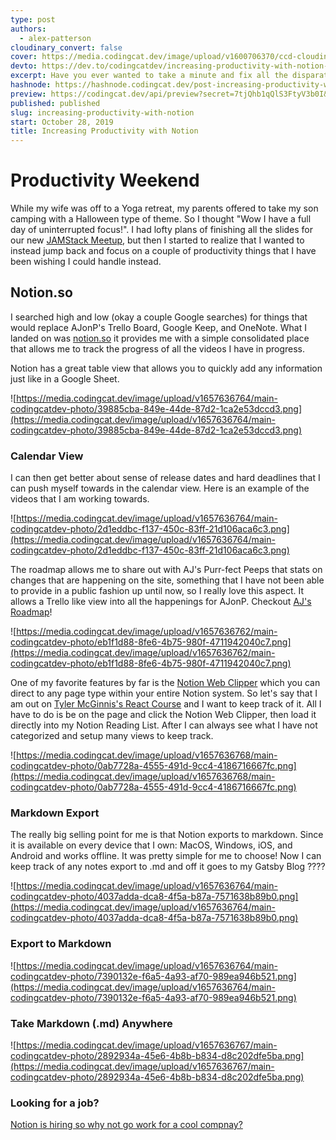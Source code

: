 ```yaml
---
type: post
authors:
  - alex-patterson
cloudinary_convert: false
cover: https://media.codingcat.dev/image/upload/v1600706370/ccd-cloudinary/3fe0647160d8eafb9d6075a91389b87dde1daa68-1920x1080-1.png
devto: https://dev.to/codingcatdev/increasing-productivity-with-notion-12p5
excerpt: Have you ever wanted to take a minute and fix all the disparate lists that you have in so many places, and really start to focus on what is important? Notion is helping me solve this and I want to tell you how!
hashnode: https://hashnode.codingcat.dev/post-increasing-productivity-with-notion
preview: https://codingcat.dev/api/preview?secret=7tjQhb1qQlS3FtyV3b0I&selectionType=post&selectionSlug=increasing-productivity-with-notion&_id=fa048cfe65ef42eab876ee983b8f5c9b
published: published
slug: increasing-productivity-with-notion
start: October 28, 2019
title: Increasing Productivity with Notion
---
```

# Productivity Weekend

While my wife was off to a Yoga retreat, my parents offered to take my son camping with a Halloween type of theme. So I thought "Wow I have a full day of uninterrupted focus!". I had lofty plans of finishing all the slides for our new [JAMStack Meetup](https://link.ajonp.com/jamstackgr), but then I started to realize that I wanted to instead jump back and focus on a couple of productivity things that I have been wishing I could handle instead.

## Notion.so

I searched high and low (okay a couple Google searches) for things that would replace AJonP's Trello Board, Google Keep, and OneNote. What I landed on was [notion.so](https://notion.so/) it provides me with a simple consolidated place that allows me to track the progress of all the videos I have in progress.

Notion has a great table view that allows you to quickly add any information just like in a Google Sheet.

![https://media.codingcat.dev/image/upload/v1657636764/main-codingcatdev-photo/39885cba-849e-44de-87d2-1ca2e53dccd3.png](https://media.codingcat.dev/image/upload/v1657636764/main-codingcatdev-photo/39885cba-849e-44de-87d2-1ca2e53dccd3.png)

### Calendar View

I can then get better about sense of release dates and hard deadlines that I can push myself towards in the calendar view. Here is an example of the videos that I am working towards.

![https://media.codingcat.dev/image/upload/v1657636764/main-codingcatdev-photo/2d1eddbc-f137-450c-83ff-21d106aca6c3.png](https://media.codingcat.dev/image/upload/v1657636764/main-codingcatdev-photo/2d1eddbc-f137-450c-83ff-21d106aca6c3.png)

The roadmap allows me to share out with AJ's Purr-fect Peeps that stats on changes that are happening on the site, something that I have not been able to provide in a public fashion up until now, so I really love this aspect. It allows a Trello like view into all the happenings for AJonP. Checkout [AJ's Roadmap](https://link.ajonp.com/roadmap)!

![https://media.codingcat.dev/image/upload/v1657636762/main-codingcatdev-photo/eb1f1d88-8fe6-4b75-980f-4711942040c7.png](https://media.codingcat.dev/image/upload/v1657636762/main-codingcatdev-photo/eb1f1d88-8fe6-4b75-980f-4711942040c7.png)

One of my favorite features by far is the [Notion Web Clipper](https://chrome.google.com/webstore/detail/notion-web-clipper/knheggckgoiihginacbkhaalnibhilkk?hl=en) which you can direct to any page type within your entire Notion system. So let's say that I am out on [Tyler McGinnis's React Course](https://link.ajonp.com/tylermcginnis-react) and I want to keep track of it. All I have to do is be on the page and click the Notion Web Clipper, then load it directly into my Notion Reading List. After I can always see what I have not categorized and setup many views to keep track.

![https://media.codingcat.dev/image/upload/v1657636768/main-codingcatdev-photo/0ab7728a-4555-491d-9cc4-4186716667fc.png](https://media.codingcat.dev/image/upload/v1657636768/main-codingcatdev-photo/0ab7728a-4555-491d-9cc4-4186716667fc.png)

### Markdown Export

The really big selling point for me is that Notion exports to markdown. Since it is available on every device that I own: MacOS, Windows, iOS, and Android and works offline. It was pretty simple for me to choose! Now I can keep track of any notes export to .md and off it goes to my Gatsby Blog ????

![https://media.codingcat.dev/image/upload/v1657636764/main-codingcatdev-photo/4037adda-dca8-4f5a-b87a-7571638b89b0.png](https://media.codingcat.dev/image/upload/v1657636764/main-codingcatdev-photo/4037adda-dca8-4f5a-b87a-7571638b89b0.png)

### Export to Markdown

![https://media.codingcat.dev/image/upload/v1657636764/main-codingcatdev-photo/7390132e-f6a5-4a93-af70-989ea946b521.png](https://media.codingcat.dev/image/upload/v1657636764/main-codingcatdev-photo/7390132e-f6a5-4a93-af70-989ea946b521.png)

### Take Markdown (.md) Anywhere

![https://media.codingcat.dev/image/upload/v1657636767/main-codingcatdev-photo/2892934a-45e6-4b8b-b834-d8c202dfe5ba.png](https://media.codingcat.dev/image/upload/v1657636767/main-codingcatdev-photo/2892934a-45e6-4b8b-b834-d8c202dfe5ba.png)

### Looking for a job?

[Notion is hiring so why not go work for a cool compnay?](https://www.notion.so/careers)